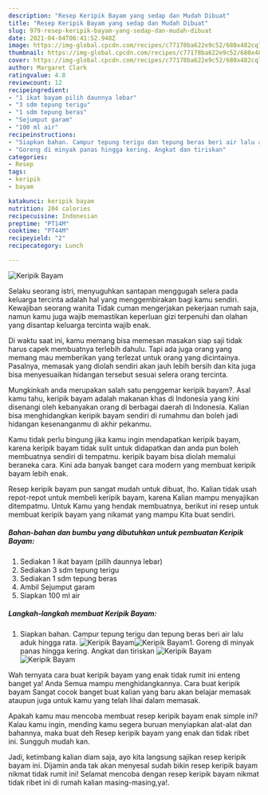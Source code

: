 ```yaml
---
description: "Resep Keripik Bayam yang sedap dan Mudah Dibuat"
title: "Resep Keripik Bayam yang sedap dan Mudah Dibuat"
slug: 979-resep-keripik-bayam-yang-sedap-dan-mudah-dibuat
date: 2021-04-04T06:41:52.948Z
image: https://img-global.cpcdn.com/recipes/c77178ba622e9c52/680x482cq70/keripik-bayam-foto-resep-utama.jpg
thumbnail: https://img-global.cpcdn.com/recipes/c77178ba622e9c52/680x482cq70/keripik-bayam-foto-resep-utama.jpg
cover: https://img-global.cpcdn.com/recipes/c77178ba622e9c52/680x482cq70/keripik-bayam-foto-resep-utama.jpg
author: Margaret Clark
ratingvalue: 4.8
reviewcount: 12
recipeingredient:
- "1 ikat bayam pilih daunnya lebar"
- "3 sdm tepung terigu"
- "1 sdm tepung beras"
- "Sejumput garam"
- "100 ml air"
recipeinstructions:
- "Siapkan bahan. Campur tepung terigu dan tepung beras beri air lalu aduk hingga rata."
- "Goreng di minyak panas hingga kering. Angkat dan tiriskan"
categories:
- Resep
tags:
- keripik
- bayam

katakunci: keripik bayam 
nutrition: 204 calories
recipecuisine: Indonesian
preptime: "PT14M"
cooktime: "PT44M"
recipeyield: "2"
recipecategory: Lunch

---
```



![Keripik Bayam](https://img-global.cpcdn.com/recipes/c77178ba622e9c52/680x482cq70/keripik-bayam-foto-resep-utama.jpg)

Selaku seorang istri, menyuguhkan santapan menggugah selera pada keluarga tercinta adalah hal yang menggembirakan bagi kamu sendiri. Kewajiban seorang  wanita Tidak cuman mengerjakan pekerjaan rumah saja, namun kamu juga wajib memastikan keperluan gizi terpenuhi dan olahan yang disantap keluarga tercinta wajib enak.

Di waktu  saat ini, kamu memang bisa memesan masakan siap saji tidak harus capek membuatnya terlebih dahulu. Tapi ada juga orang yang memang mau memberikan yang terlezat untuk orang yang dicintainya. Pasalnya, memasak yang diolah sendiri akan jauh lebih bersih dan kita juga bisa menyesuaikan hidangan tersebut sesuai selera orang tercinta. 



Mungkinkah anda merupakan salah satu penggemar keripik bayam?. Asal kamu tahu, keripik bayam adalah makanan khas di Indonesia yang kini disenangi oleh kebanyakan orang di berbagai daerah di Indonesia. Kalian bisa menghidangkan keripik bayam sendiri di rumahmu dan boleh jadi hidangan kesenanganmu di akhir pekanmu.

Kamu tidak perlu bingung jika kamu ingin mendapatkan keripik bayam, karena keripik bayam tidak sulit untuk didapatkan dan anda pun boleh membuatnya sendiri di tempatmu. keripik bayam bisa diolah memalui beraneka cara. Kini ada banyak banget cara modern yang membuat keripik bayam lebih enak.

Resep keripik bayam pun sangat mudah untuk dibuat, lho. Kalian tidak usah repot-repot untuk membeli keripik bayam, karena Kalian mampu menyajikan ditempatmu. Untuk Kamu yang hendak membuatnya, berikut ini resep untuk membuat keripik bayam yang nikamat yang mampu Kita buat sendiri.

<!--inarticleads1-->

##### Bahan-bahan dan bumbu yang dibutuhkan untuk pembuatan Keripik Bayam:

1. Sediakan 1 ikat bayam (pilih daunnya lebar)
1. Sediakan 3 sdm tepung terigu
1. Sediakan 1 sdm tepung beras
1. Ambil Sejumput garam
1. Siapkan 100 ml air




<!--inarticleads2-->

##### Langkah-langkah membuat Keripik Bayam:

1. Siapkan bahan. Campur tepung terigu dan tepung beras beri air lalu aduk hingga rata.
<img src="https://img-global.cpcdn.com/steps/8ffe061e4b87e780/160x128cq70/keripik-bayam-langkah-memasak-1-foto.jpg" alt="Keripik Bayam"><img src="https://img-global.cpcdn.com/steps/b10c5f7509f7f93f/160x128cq70/keripik-bayam-langkah-memasak-1-foto.jpg" alt="Keripik Bayam">1. Goreng di minyak panas hingga kering. Angkat dan tiriskan
<img src="https://img-global.cpcdn.com/steps/8f2d0b21e68170a4/160x128cq70/keripik-bayam-langkah-memasak-2-foto.jpg" alt="Keripik Bayam"><img src="https://img-global.cpcdn.com/steps/b1354d7c2d94c421/160x128cq70/keripik-bayam-langkah-memasak-2-foto.jpg" alt="Keripik Bayam">



Wah ternyata cara buat keripik bayam yang enak tidak rumit ini enteng banget ya! Anda Semua mampu menghidangkannya. Cara buat keripik bayam Sangat cocok banget buat kalian yang baru akan belajar memasak ataupun juga untuk kamu yang telah lihai dalam memasak.

Apakah kamu mau mencoba membuat resep keripik bayam enak simple ini? Kalau kamu ingin, mending kamu segera buruan menyiapkan alat-alat dan bahannya, maka buat deh Resep keripik bayam yang enak dan tidak ribet ini. Sungguh mudah kan. 

Jadi, ketimbang kalian diam saja, ayo kita langsung sajikan resep keripik bayam ini. Dijamin anda tak akan menyesal sudah bikin resep keripik bayam nikmat tidak rumit ini! Selamat mencoba dengan resep keripik bayam nikmat tidak ribet ini di rumah kalian masing-masing,ya!.

